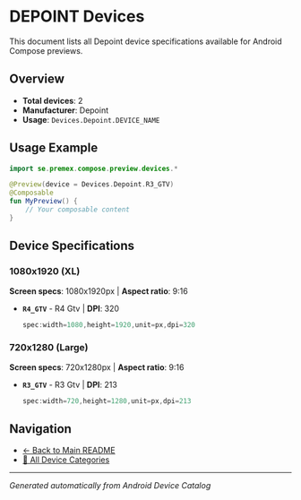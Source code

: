 # DEPOINT Devices

This document lists all Depoint device specifications available for Android Compose previews.

## Overview

- **Total devices**: 2
- **Manufacturer**: Depoint
- **Usage**: `Devices.Depoint.DEVICE_NAME`

## Usage Example

```kotlin
import se.premex.compose.preview.devices.*

@Preview(device = Devices.Depoint.R3_GTV)
@Composable
fun MyPreview() {
    // Your composable content
}
```

## Device Specifications

### 1080x1920 (XL)

**Screen specs**: 1080x1920px | **Aspect ratio**: 9:16

- **`R4_GTV`** - R4 Gtv | **DPI**: 320
  ```kotlin
  spec:width=1080,height=1920,unit=px,dpi=320
  ```

### 720x1280 (Large)

**Screen specs**: 720x1280px | **Aspect ratio**: 9:16

- **`R3_GTV`** - R3 Gtv | **DPI**: 213
  ```kotlin
  spec:width=720,height=1280,unit=px,dpi=213
  ```

## Navigation

- [← Back to Main README](../../README.md)
- [📱 All Device Categories](../README.md)

---
*Generated automatically from Android Device Catalog*
